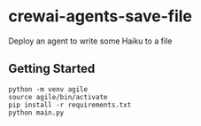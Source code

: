 # crewai-agents-save-file

Deploy an agent to write some Haiku to a file

## Getting Started

```
python -m venv agile
source agile/bin/activate
pip install -r requirements.txt
python main.py
```
